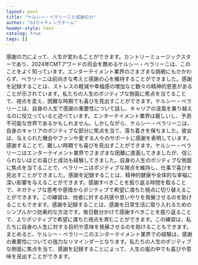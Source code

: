 ```yaml
---
layout: post
title: "ケルシー・ベラリーニと感謝の力"
author: "GJライティングチーム"
header-style: text
catalog: true
tags: []
---
```


感謝の力によって、人生が変わることができます。カントリーミュージックスターであり、2024年CMTアワードの司会を務めるケルシー・ベラリーニは、このことをよく知っています。エンターテイメント業界のさまざまな挑戦にもかかわらず、ベラリーニは前向きな考えと感謝の心を維持することができました。感謝を記録することは、ストレスの軽減や幸福感の増加など数々の精神的恩恵があることが示されています。私たちの人生のポジティブな側面に焦点を当てることで、視点を変え、困難な時期でも喜びを見出すことができます。ケルシー・ベラリーニは、自身の人生で感謝の重要性について話し、キャリアの波風を乗り越えるのに役立っていると述べています。エンターテイメント業界は厳しいし、予測不可能な世界であるかもしれません。しかしながら、ケルシー・ベラリーニは、自身のキャリアのポジティブな部分に焦点を当て、落ち着きを保ちました。彼女は、与えられた機会やファンや愛する人々のサポートに感謝を表明しています。感謝することで、難しい時期でも喜びを見出すことができます。ケルシー・ベラリーニはエンターテイメント業界でさまざまな困難に直面してきましたが、信じられないほどの喜びと成功も経験してきました。自身の人生のポジティブな側面に焦点を当てることで、ベラリーニはポジティブな視点を維持し、仕事で喜びを見出すことができました。感謝を記録することは、精神的健康や全体的な幸福に深い影響を与えることができます。感謝すべきことを振り返る時間を取ることで、ネガティブな思考や感情からポジティブで希望に満ちた視点に切り替えることができます。この練習は、他者に対する共感や思いやりを発展させるのを助けることもできます。感謝を記録することは、感謝を日常生活に取り入れるためのシンプルかつ効果的な方法です。毎日数分かけて感謝すべきことを振り返ることで、よりポジティブで希望に満ちた視点を育むことができます。この練習は、私たちに自身の人生に対する目的や意味を発展させるのを助けることもできます。まとめると、ケルシー・ベラリーニのエンターテイメント業界での経験は、感謝の重要性についての強力なリマインダーとなります。私たちの人生のポジティブな側面に焦点を当て、感謝を記録することによって、人生の嵐の中でも喜びや意味を見出すことができます。